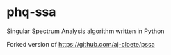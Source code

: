 # phq-ssa
Singular Spectrum Analysis algorithm written in Python

Forked version of https://github.com/aj-cloete/pssa
